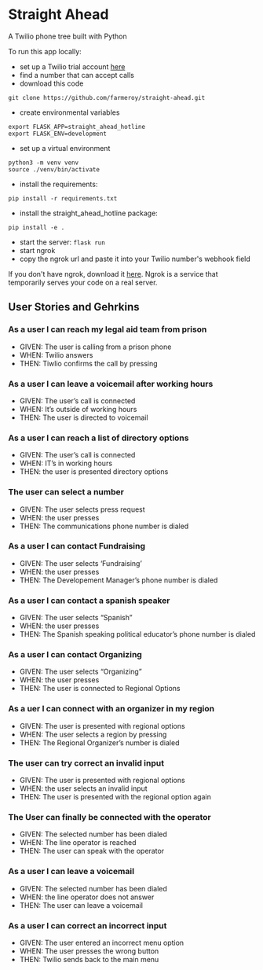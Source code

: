# Straight Ahead
A Twilio phone tree built with Python

To run this app locally:
- set up a Twilio trial account [here](https://www.twilio.com/try-twilio)
- find a number that can accept calls
- download this code 
```
git clone https://github.com/farmeroy/straight-ahead.git
```
- create environmental variables
```
export FLASK_APP=straight_ahead_hotline
export FLASK_ENV=development
```
- set up a virtual environment
```
python3 -m venv venv
source ./venv/bin/activate
```
- install the requirements:
```
pip install -r requirements.txt
```
- install the straight_ahead_hotline package:
```
pip install -e .
```
- start the server:
`
flask run
`
- start ngrok
- copy the ngrok url and paste it into your Twilio number's webhook field

If you don't have ngrok, download it [here](https://ngrok.com/download). Ngrok is a service that temporarily serves your code on a real server.


## User Stories and Gehrkins 

### As a user I can reach my legal aid team from prison
- GIVEN: The user is calling from a prison phone
- WHEN: Twilio answers
- THEN: Tiwlio confirms the call by pressing <number>

### As a user I can leave a voicemail after working hours
- GIVEN: The user’s call is connected
- WHEN: It’s outside of working hours
- THEN: The user is directed to voicemail

### As a user I can reach a list of directory options 
- GIVEN: The user’s call is connected
- WHEN: IT’s in working hours
- THEN: the user is presented directory options

### The user can select a number
- GIVEN: The user selects press request
- WHEN: the user presses <number>
- THEN: The communications phone number is dialed


### As a user I can contact Fundraising
- GIVEN: The user selects ‘Fundraising’
- WHEN: the user presses <number>
- THEN: The Developement Manager’s  phone number is dialed

### As a user I can contact a spanish speaker
- GIVEN: The user selects “Spanish”
- WHEN: the user presses <number>
- THEN: The Spanish speaking political educator’s phone number is dialed

### As a user I can contact Organizing
- GIVEN: The user selects “Organizing”
- WHEN: the user presses <number>
- THEN: The user is connected to Regional Options

### As a uer I can connect with an organizer in my region
- GIVEN: The user is presented with regional options
- WHEN: The user selects a region by pressing <number>
- THEN: The Regional Organizer’s number is dialed

### The user can try correct an invalid input
- GIVEN: The user is presented with regional options
- WHEN: the user selects an invalid input <number>
- THEN: The user is presented with the regional option again

### The User can finally be connected with the operator
- GIVEN: The selected number has been dialed
- WHEN: The line operator is reached
- THEN: The user can speak with the operator

### As a user I can leave a voicemail
- GIVEN: The selected number has been dialed
- WHEN: the line operator does not answer
- THEN: The user can leave a voicemail

### As a user I can correct an incorrect input
- GIVEN: The user entered an incorrect menu option
- WHEN: The user presses the wrong button
- THEN: Twilio sends back to the main menu


